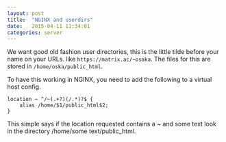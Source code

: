 ```yaml
---
layout: post
title:  "NGINX and userdirs"
date:   2015-04-11 11:34:01
categories: server
---
```

We want good old fashion user directories, this is the little tilde before your name on your URLs. like `https://matrix.ac/~osaka`. The files for this are stored in `/home/oska/public_html`. 

To have this working in NGINX, you need to add the following to a virtual host config.

	location ~ ^/~(.+?)(/.*)?$ {
		alias /home/$1/public_html$2;
	}

This simple says if the location requested contains a ~ and some text look in the directory /home/some text/public_html.
 
